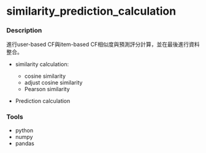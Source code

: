 # similarity_prediction_calculation

### Description 

進行user-based CF與item-based CF相似度與預測評分計算，並在最後進行資料整合。

* similarity calculation:
  * cosine similarity
  * adjust cosine similarity
  * Pearson similarity

* Prediction calculation



### Tools
* python
* numpy
* pandas
 
  

